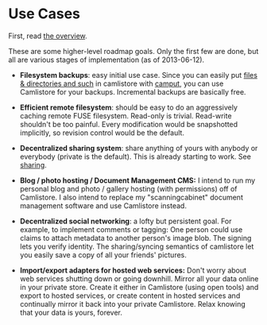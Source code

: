 # Use Cases

First, read [the overview](/doc/overview.md).

These are some higher-level roadmap goals. Only the first few are done, but all
are various stages of implementation (as of 2013-06-12).

* **Filesystem backups**: easy initial use case.  Since you can easily put
[files & directories and such](/doc/schema/) in camlistore with
[camput](/cmd/camput), you can use Camlistore for your backups.  Incremental
backups are basically free.

* **Efficient remote filesystem**: should be easy to do an aggressively caching
remote FUSE filesystem.  Read-only is trivial.  Read-write shouldn't be too
painful. Every modification would be snapshotted implicitly, so revision
control would be the default.

* **Decentralized sharing system**: share anything of yours with anybody or
everybody (private is the default).  This is already starting to work.  See
[sharing](/doc/sharing.md).

* **Blog / photo hosting / Document Management CMS:**  I intend to run my
personal blog and photo / gallery hosting (with permissions) off of Camlistore.
I also intend to replace my "scanningcabinet" document management software and
use Camlistore instead.

* **Decentralized social networking**: a lofty but persistent goal. For
example, to implement comments or tagging: One person could use claims to
attach metadata to another person's image blob. The signing lets you verify
identity.  The sharing/syncing semantics of camlistore let you easily save a
copy of all your friends' pictures.

* **Import/export adapters for hosted web services:**  Don't worry about web
services shutting down or going downhill.  Mirror all your data online in your
private store.  Create it either in Camlistore (using open tools) and export to
hosted services, or create content in hosted services and continually mirror it
back into your private Camlistore.  Relax knowing that your data is yours,
forever.
